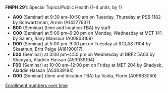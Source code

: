 **FMPH 291**: Special Topics/Public Health (1–4 units, by 1)

- **A00** (Seminar) at 9:30 am–10:50 am on Tuesday, Thursday at PSB 1182 by Schwartzman, Armin (A14277637)
- **B00** (Seminar) (time and location TBA) by staff
- **C00** (Seminar) at 5:00 pm–6:20 pm on Monday, Wednesday at MET 141 by Salem, Rany Mansour (A00903169)
- **D00** (Seminar) at 5:00 pm–9:00 pm on Tuesday at RCLAS R104 by Skaathun, Britt Paige (A16190017)
- **E00** (Seminar) at 3:00 pm–4:50 pm on Wednesday at BRF2 5A03 by Shadyab, Aladdin Hassan (A53039194)
- **F00** (Seminar) at 10:00 am–12:00 pm on Friday at MET 204 by Shadyab, Aladdin Hassan (A53039194)
- **G00** (Seminar) (time and location TBA) by Vaida, Florin (A09683050)

[Enrollment numbers over time](./FMPH291.tsv)
